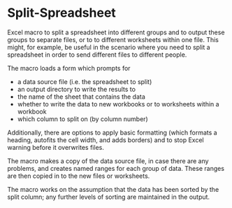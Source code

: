 # Split-Spreadsheet

Excel macro to split a spreadsheet into different groups and to output these groups to separate files, or to to different worksheets within one file. This might, for example, be useful in the scenario where you need to split a spreadsheet in order to send different files to different people.

The macro loads a form which prompts for 
* a data source file (i.e. the spreadsheet to split)
* an output directory to write the results to
* the name of the sheet that contains the data
* whether to write the data to new workbooks or to worksheets within a workbook
* which column to split on (by column number)

Additionally, there are options to apply basic formatting (which formats a heading, autofits the cell width, and adds borders) and to stop Excel warning before it overwrites files.

The macro makes a copy of the data source file, in case there are any problems, and creates named ranges for each group of data. These ranges are then copied in to the new files or worksheets. 

The macro works on the assumption that the data has been sorted by the split column; any further levels of sorting are maintained in the output.

